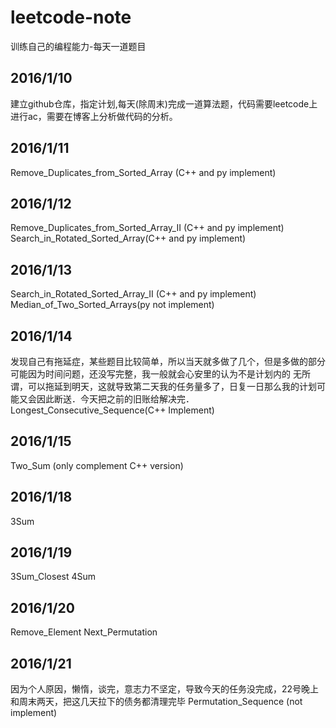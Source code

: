 # leetcode-note
训练自己的编程能力-每天一道题目
## 2016/1/10
建立github仓库，指定计划,每天(除周末)完成一道算法题，代码需要leetcode上进行ac，需要在博客上分析做代码的分析。

## 2016/1/11
Remove_Duplicates_from_Sorted_Array (C++ and py implement)

## 2016/1/12
Remove_Duplicates_from_Sorted_Array_II (C++ and py implement)
Search_in_Rotated_Sorted_Array(C++ and py implement)

## 2016/1/13
Search_in_Rotated_Sorted_Array_II (C++ and py implement)
Median_of_Two_Sorted_Arrays(py not implement)

## 2016/1/14 
发现自己有拖延症，某些题目比较简单，所以当天就多做了几个，但是多做的部分可能因为时间问题，还没写完整，我一般就会心安里的认为不是计划内的
无所谓，可以拖延到明天，这就导致第二天我的任务量多了，日复一日那么我的计划可能又会因此断送．今天把之前的旧账给解决完．
Longest_Consecutive_Sequence(C++ Implement)

## 2016/1/15
Two_Sum (only complement C++ version)

## 2016/1/18
3Sum

## 2016/1/19
3Sum_Closest
4Sum

## 2016/1/20
Remove_Element
Next_Permutation

## 2016/1/21
因为个人原因，懒惰，谈完，意志力不坚定，导致今天的任务没完成，22号晚上和周末两天，把这几天拉下的债务都清理完毕
Permutation_Sequence (not implement)
